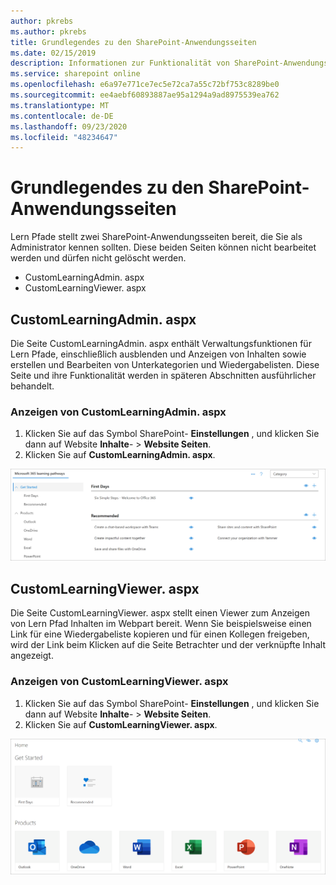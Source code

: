 ```yaml
---
author: pkrebs
ms.author: pkrebs
title: Grundlegendes zu den SharePoint-Anwendungsseiten
ms.date: 02/15/2019
description: Informationen zur Funktionalität von SharePoint-Anwendungsseiten in Microsoft 365-Lernpfaden
ms.service: sharepoint online
ms.openlocfilehash: e6a97e771ce7ec5e72ca7a55c72bf753c8289be0
ms.sourcegitcommit: ee4aebf60893887ae95a1294a9ad8975539ea762
ms.translationtype: MT
ms.contentlocale: de-DE
ms.lasthandoff: 09/23/2020
ms.locfileid: "48234647"
---
```

# <a name="get-to-know-the-sharepoint-application-pages"></a>Grundlegendes zu den SharePoint-Anwendungsseiten

Lern Pfade stellt zwei SharePoint-Anwendungsseiten bereit, die Sie als Administrator kennen sollten. Diese beiden Seiten können nicht bearbeitet werden und dürfen nicht gelöscht werden. 

- CustomLearningAdmin. aspx
- CustomLearningViewer. aspx

## <a name="customlearningadminaspx"></a>CustomLearningAdmin. aspx

Die Seite CustomLearningAdmin. aspx enthält Verwaltungsfunktionen für Lern Pfade, einschließlich ausblenden und Anzeigen von Inhalten sowie erstellen und Bearbeiten von Unterkategorien und Wiedergabelisten. Diese Seite und ihre Funktionalität werden in späteren Abschnitten ausführlicher behandelt.

### <a name="view-customlearningadminaspx"></a>Anzeigen von CustomLearningAdmin. aspx

1. Klicken Sie auf das Symbol SharePoint- **Einstellungen** , und klicken Sie dann auf Website **Inhalte**-  >  **Website Seiten**. 
2. Klicken Sie auf **CustomLearningAdmin. aspx**. 

![cg-adminapppage.png](media/cg-adminapppage.png)

## <a name="customlearningvieweraspx"></a>CustomLearningViewer. aspx
Die Seite CustomLearningViewer. aspx stellt einen Viewer zum Anzeigen von Lern Pfad Inhalten im Webpart bereit. Wenn Sie beispielsweise einen Link für eine Wiedergabeliste kopieren und für einen Kollegen freigeben, wird der Link beim Klicken auf die Seite Betrachter und der verknüpfte Inhalt angezeigt. 

### <a name="view-customlearningvieweraspx"></a>Anzeigen von CustomLearningViewer. aspx

1. Klicken Sie auf das Symbol SharePoint- **Einstellungen** , und klicken Sie dann auf Website **Inhalte**-  >  **Website Seiten**. 
2. Klicken Sie auf **CustomLearningViewer. aspx**. 

![cg-viewerapppage.png](media/cg-viewerapppage.png)

